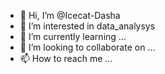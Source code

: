 - 👋 Hi, I’m @Icecat-Dasha
- 👀 I’m interested in data_analysys
- 🌱 I’m currently learning ...
- 💞️ I’m looking to collaborate on ...
- 📫 How to reach me ...

<!---
Icecat-Dasha/Icecat-Dasha is a ✨ special ✨ repository because its `README.md` (this file) appears on your GitHub profile.
You can click the Preview link to take a look at your changes.
--->
